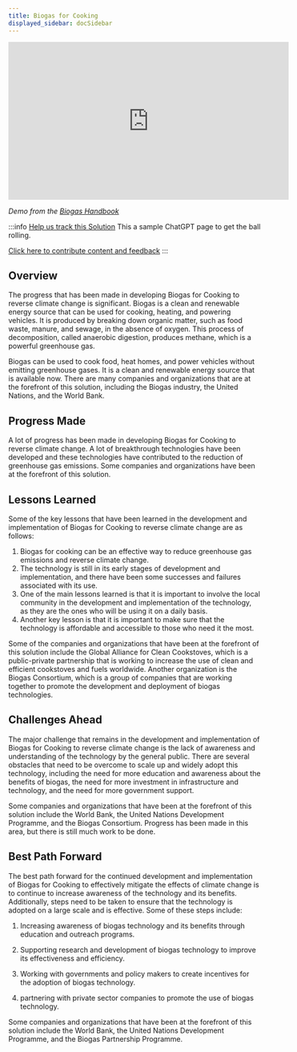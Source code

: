 ```yaml
---
title: Biogas for Cooking
displayed_sidebar: docSidebar
---
```


<iframe width="560" height="315" src="https://www.youtube-nocookie.com/embed/ORsAEiT5bdc" title="YouTube video player" frameborder="0" allow="accelerometer; autoplay; clipboard-write; encrypted-media; gyroscope; picture-in-picture; web-share" allowfullscreen></iframe>

_Demo from the [Biogas Handbook](https://turnwasteintoenergy.com/product/biogas-handbook-step-by-step-guide/)_

:::info [Help us track this Solution](contribute)
This a sample ChatGPT page to get the ball rolling.

[Click here to contribute content and feedback](contribute)
:::

## Overview

The progress that has been made in developing Biogas for Cooking to reverse climate change is significant. Biogas is a clean and renewable energy source that can be used for cooking, heating, and powering vehicles. It is produced by breaking down organic matter, such as food waste, manure, and sewage, in the absence of oxygen. This process of decomposition, called anaerobic digestion, produces methane, which is a powerful greenhouse gas.

Biogas can be used to cook food, heat homes, and power vehicles without emitting greenhouse gases. It is a clean and renewable energy source that is available now. There are many companies and organizations that are at the forefront of this solution, including the Biogas industry, the United Nations, and the World Bank.

## Progress Made

A lot of progress has been made in developing Biogas for Cooking to reverse climate change. A lot of breakthrough technologies have been developed and these technologies have contributed to the reduction of greenhouse gas emissions. Some companies and organizations have been at the forefront of this solution.

## Lessons Learned

Some of the key lessons that have been learned in the development and implementation of Biogas for Cooking to reverse climate change are as follows: 

1. Biogas for cooking can be an effective way to reduce greenhouse gas emissions and reverse climate change.
2. The technology is still in its early stages of development and implementation, and there have been some successes and failures associated with its use. 
3. One of the main lessons learned is that it is important to involve the local community in the development and implementation of the technology, as they are the ones who will be using it on a daily basis. 
4. Another key lesson is that it is important to make sure that the technology is affordable and accessible to those who need it the most. 

Some of the companies and organizations that have been at the forefront of this solution include the Global Alliance for Clean Cookstoves, which is a public-private partnership that is working to increase the use of clean and efficient cookstoves and fuels worldwide. Another organization is the Biogas Consortium, which is a group of companies that are working together to promote the development and deployment of biogas technologies.

## Challenges Ahead

The major challenge that remains in the development and implementation of Biogas for Cooking to reverse climate change is the lack of awareness and understanding of the technology by the general public. There are several obstacles that need to be overcome to scale up and widely adopt this technology, including the need for more education and awareness about the benefits of biogas, the need for more investment in infrastructure and technology, and the need for more government support.

Some companies and organizations that have been at the forefront of this solution include the World Bank, the United Nations Development Programme, and the Biogas Consortium. Progress has been made in this area, but there is still much work to be done.

## Best Path Forward

The best path forward for the continued development and implementation of Biogas for Cooking to effectively mitigate the effects of climate change is to continue to increase awareness of the technology and its benefits. Additionally, steps need to be taken to ensure that the technology is adopted on a large scale and is effective. Some of these steps include:

1. Increasing awareness of biogas technology and its benefits through education and outreach programs.

2. Supporting research and development of biogas technology to improve its effectiveness and efficiency.

3. Working with governments and policy makers to create incentives for the adoption of biogas technology.

4. partnering with private sector companies to promote the use of biogas technology.

Some companies and organizations that have been at the forefront of this solution include the World Bank, the United Nations Development Programme, and the Biogas Partnership Programme.
